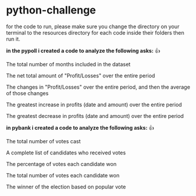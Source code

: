 # python-challenge
for the code to run, please make sure you change the directory on your terminal to the resources directory for each code inside their folders then run it.

**in the pypoll i created a code to analyze the following asks:** 👍

The total number of months included in the dataset

The net total amount of "Profit/Losses" over the entire period

The changes in "Profit/Losses" over the entire period, and then the average of those changes

The greatest increase in profits (date and amount) over the entire period

The greatest decrease in profits (date and amount) over the entire period

**in pybank i created a code to analyze the following asks:** 👍

The total number of votes cast

A complete list of candidates who received votes

The percentage of votes each candidate won

The total number of votes each candidate won

The winner of the election based on popular vote
